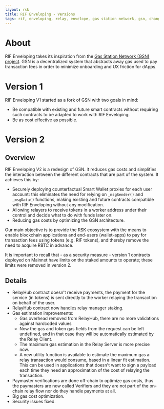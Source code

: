 ```yaml
---
layout: rsk
title: RIF Enveloping - Versions
tags: rif, enveloping, relay, envelope, gas station network, gsn, changelog, versions
---
```


# About

RIF Enveloping takes its inspiration from the [Gas Station Network (GSN) project](https://github.com/opengsn/gsn). GSN is a decentralized system that abstracts away gas used to pay transaction fees in order to minimize onboarding and UX friction for dApps. 

# Version 1

RIF Enveloping V1 started as a fork of GSN with two goals in mind:

- Be compatible with existing and future smart contracts without requiring such contracts to be adapted to work with RIF Enveloping.
- Be as cost effective as possible.

# Version 2

## Overview

RIF Enveloping V2 is a redesign of GSN. It reduces gas costs and simplifies the interaction between the different contracts that are part of the system. It achieves this by:

- Securely deploying counterfactual Smart Wallet proxies for each user account: this eliminates the need for relying on `_msgSender()` and `_msgData()` functions, making existing and future contracts compatible with RIF Enveloping without any modification.
- Allowing relayers to receive tokens in a worker address under their control and decide what to do with funds later on.
- Reducing gas costs by optimizing the GSN architecture.

Our main objective is to provide the RSK ecosystem with the means to enable blockchain applications and end-users (wallet-apps) to pay for transaction fees using tokens (e.g. RIF tokens), and thereby remove the need to acquire RBTC in advance.

It is important to recall that - as a security measure - version 1 contracts deployed on Mainnet have limits on the staked amounts to operate; these limits were removed in version 2.

## Details

* RelayHub contract doesn't receive payments, the payment for the service (in tokens) is sent directly to the worker relaying the transaction on behalf of the user.
* RelayHub contract now handles relay manager staking.
* Gas estimation improvements:
    * Gas overhead removed from RelayHub, there are no more validations against hardcoded values
    * Now the gas and token gas fields from the request can be left undefined, and in that case they will be automatically estimated by the Relay Client.
    * The maximum gas estimation in the Relay Server is more precise now.
    * A new utility function is available to estimate the maximum gas a relay transaction would consume, based in a linear fit estimation. This can be used in applications that doesn't want to sign a payload each time they need an approximation of the cost of relaying the transaction.
* Paymaster verifications are done off-chain to optimize gas costs, thus the paymasters are now called Verifiers and they are not part of the on-chain relay flow nor do they handle payments at all.
* Big gas cost optimization.
* Security issues fixed.